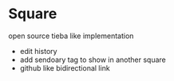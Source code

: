 # Square
open source tieba like implementation

* edit history
* add sendoary tag to show in another square
* github like bidirectional link
